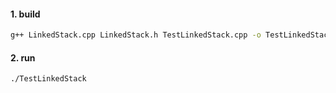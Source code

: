 #### 1. build
```sh
g++ LinkedStack.cpp LinkedStack.h TestLinkedStack.cpp -o TestLinkedStack
```
#### 2. run
```shell
./TestLinkedStack
```

